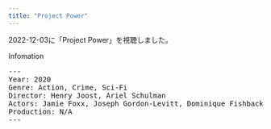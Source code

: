 ```yaml
---
title: "Project Power"
---
```

2022-12-03に「Project Power」を視聴しました。

Infomation
<pre>
---
Year: 2020
Genre: Action, Crime, Sci-Fi
Director: Henry Joost, Ariel Schulman
Actors: Jamie Foxx, Joseph Gordon-Levitt, Dominique Fishback
Production: N/A
---
</pre>
